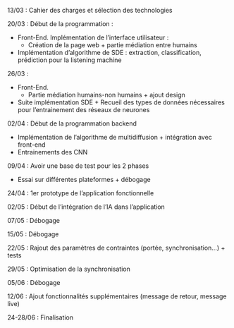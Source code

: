 13/03 : Cahier des charges et sélection des technologies 

20/03 : Début de la programmation : 
- Front-End. Implémentation de l’interface utilisateur :
    - Création de la page web + partie médiation entre humains 
- Implémentation d’algorithme de SDE : extraction, classification, prédiction pour la listening machine 

26/03 : 
- Front-End. 
    - Partie médiation humains-non humains + ajout design 
- Suite implémentation SDE + Recueil des types de données nécessaires pour l’entrainement des réseaux de neurones 

02/04 : Début de la programmation backend 
- Implémentation de l’algorithme de multidiffusion + intégration avec front-end 
- Entrainements des CNN 

09/04 : Avoir une base de test pour les 2 phases 
-	Essai sur différentes plateformes + débogage 

24/04 : 1er prototype de l’application fonctionnelle 

02/05 : Début de l’intégration de l’IA dans l’application 

07/05 : Débogage 

15/05 : Débogage 

22/05 : Rajout des paramètres de contraintes (portée, synchronisation…) + tests 

29/05 : Optimisation de la synchronisation 

05/06 : Débogage 

12/06 :  Ajout fonctionnalités supplémentaires (message de retour, message live) 

24-28/06 : Finalisation 
